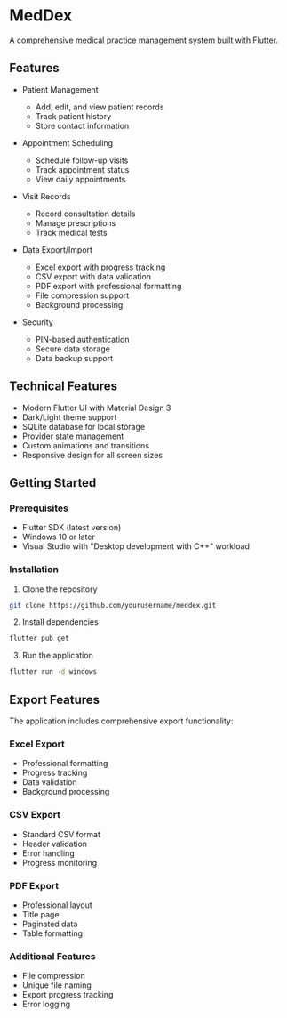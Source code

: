 # MedDex

A comprehensive medical practice management system built with Flutter.

## Features

- Patient Management
    - Add, edit, and view patient records
    - Track patient history
    - Store contact information

- Appointment Scheduling
    - Schedule follow-up visits
    - Track appointment status
    - View daily appointments

- Visit Records
    - Record consultation details
    - Manage prescriptions
    - Track medical tests

- Data Export/Import
    - Excel export with progress tracking
    - CSV export with data validation
    - PDF export with professional formatting
    - File compression support
    - Background processing

- Security
    - PIN-based authentication
    - Secure data storage
    - Data backup support

## Technical Features

- Modern Flutter UI with Material Design 3
- Dark/Light theme support
- SQLite database for local storage
- Provider state management
- Custom animations and transitions
- Responsive design for all screen sizes

## Getting Started

### Prerequisites

- Flutter SDK (latest version)
- Windows 10 or later
- Visual Studio with "Desktop development with C++" workload

### Installation

1. Clone the repository
```bash
git clone https://github.com/yourusername/meddex.git
```

2. Install dependencies
```bash
flutter pub get
```

3. Run the application
```bash
flutter run -d windows
```

## Export Features

The application includes comprehensive export functionality:

### Excel Export
- Professional formatting
- Progress tracking
- Data validation
- Background processing

### CSV Export
- Standard CSV format
- Header validation
- Error handling
- Progress monitoring

### PDF Export
- Professional layout
- Title page
- Paginated data
- Table formatting

### Additional Features
- File compression
- Unique file naming
- Export progress tracking
- Error logging